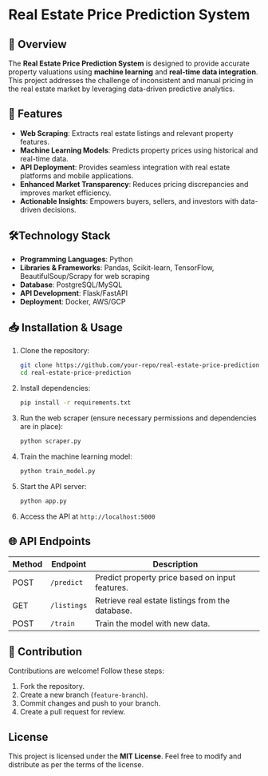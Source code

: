 # Real Estate Price Prediction System

## 📌 Overview
The **Real Estate Price Prediction System** is designed to provide accurate property valuations using **machine learning** and **real-time data integration**. This project addresses the challenge of inconsistent and manual pricing in the real estate market by leveraging data-driven predictive analytics.

## 🚀 Features
- **Web Scraping**: Extracts real estate listings and relevant property features.
- **Machine Learning Models**: Predicts property prices using historical and real-time data.
- **API Deployment**: Provides seamless integration with real estate platforms and mobile applications.
- **Enhanced Market Transparency**: Reduces pricing discrepancies and improves market efficiency.
- **Actionable Insights**: Empowers buyers, sellers, and investors with data-driven decisions.

## 🛠️Technology Stack
- **Programming Languages**: Python
- **Libraries & Frameworks**: Pandas, Scikit-learn, TensorFlow, BeautifulSoup/Scrapy for web scraping
- **Database**: PostgreSQL/MySQL
- **API Development**: Flask/FastAPI
- **Deployment**: Docker, AWS/GCP

## 📥 Installation & Usage
1. Clone the repository:
   ```sh
   git clone https://github.com/your-repo/real-estate-price-prediction.git
   cd real-estate-price-prediction
   ```
2. Install dependencies:
   ```sh
   pip install -r requirements.txt
   ```
3. Run the web scraper (ensure necessary permissions and dependencies are in place):
   ```sh
   python scraper.py
   ```
4. Train the machine learning model:
   ```sh
   python train_model.py
   ```
5. Start the API server:
   ```sh
   python app.py
   ```
6. Access the API at `http://localhost:5000`

## 🌐 API Endpoints
| Method | Endpoint      | Description                          |
|--------|-------------|----------------------------------|
| POST   | `/predict`  | Predict property price based on input features. |
| GET    | `/listings` | Retrieve real estate listings from the database. |
| POST   | `/train`    | Train the model with new data. |

## 🤝 Contribution
Contributions are welcome! Follow these steps:
1. Fork the repository.
2. Create a new branch (`feature-branch`).
3. Commit changes and push to your branch.
4. Create a pull request for review.

## License
This project is licensed under the **MIT License**. Feel free to modify and distribute as per the terms of the license.



